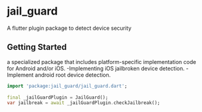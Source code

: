 # jail_guard

A flutter plugin package to detect device security

## Getting Started

a specialized package that includes platform-specific implementation code for
Android and/or iOS.
-Implementing iOS jailbroken device detection.
-Implement android root device detection.

```dart
import 'package:jail_guard/jail_guard.dart';
    
final _jailGuardPlugin = JailGuard();
var jailbreak = await _jailGuardPlugin.checkJailbreak();
```